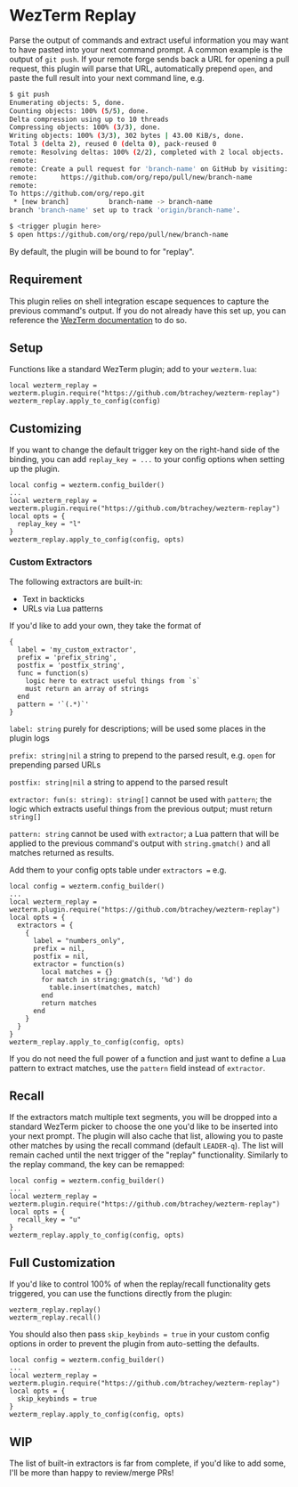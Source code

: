 # WezTerm Replay
Parse the output of commands and extract useful information you may want to have
pasted into your next command prompt. A common example is the output of
`git push`. If your remote forge sends back a URL for opening a pull request,
this plugin will parse that URL, automatically prepend `open`, and paste the
full result into your next command line, e.g. 
``` bash
$ git push
Enumerating objects: 5, done.
Counting objects: 100% (5/5), done.
Delta compression using up to 10 threads
Compressing objects: 100% (3/3), done.
Writing objects: 100% (3/3), 302 bytes | 43.00 KiB/s, done.
Total 3 (delta 2), reused 0 (delta 0), pack-reused 0
remote: Resolving deltas: 100% (2/2), completed with 2 local objects.
remote:
remote: Create a pull request for 'branch-name' on GitHub by visiting:
remote:      https://github.com/org/repo/pull/new/branch-name
remote:
To https://github.com/org/repo.git
 * [new branch]          branch-name -> branch-name
branch 'branch-name' set up to track 'origin/branch-name'.

$ <trigger plugin here>
$ open https://github.com/org/repo/pull/new/branch-name
```

By default, the plugin will be bound to <LEADER-r> for "replay".

## Requirement
This plugin relies on shell integration escape sequences to capture the previous
command's output. If you do not already have this set up, you can reference the
[WezTerm documentation](https://wezterm.org/shell-integration.html) to do so.

## Setup
Functions like a standard WezTerm plugin; add to your `wezterm.lua`:
```
local wezterm_replay = wezterm.plugin.require("https://github.com/btrachey/wezterm-replay")
wezterm_replay.apply_to_config(config)
```
## Customizing 
If you want to change the default trigger key on the right-hand side of the 
binding, you can add `replay_key = ...` to your config options when setting up
the plugin.
```
local config = wezterm.config_builder()
...
local wezterm_replay = wezterm.plugin.require("https://github.com/btrachey/wezterm-replay")
local opts = {
  replay_key = "l"
}
wezterm_replay.apply_to_config(config, opts)
```
### Custom Extractors
The following extractors are built-in:
* Text in backticks
* URLs via Lua patterns

If you'd like to add your own, they take the format of
```
{
  label = 'my_custom_extractor',
  prefix = 'prefix_string',
  postfix = 'postfix_string',
  func = function(s)
    logic here to extract useful things from `s`
    must return an array of strings
  end
  pattern = '`(.*)`'
}
```
`label: string` purely for descriptions; will be used some places in the plugin logs

`prefix: string|nil` a string to prepend to the parsed result, e.g. `open` for
prepending parsed URLs

`postfix: string|nil` a string to append to the parsed result

`extractor: fun(s: string): string[]` cannot be used with `pattern`; the logic
which extracts useful things from the previous output; must return `string[]`

`pattern: string` cannot be used with `extractor`; a Lua pattern that will be
applied to the previous command's output with `string.gmatch()` and all matches
returned as results.

Add them to your config opts table under `extractors =` e.g.
```
local config = wezterm.config_builder()
...
local wezterm_replay = wezterm.plugin.require("https://github.com/btrachey/wezterm-replay")
local opts = {
  extractors = {
    {
      label = "numbers_only",
      prefix = nil,
      postfix = nil,
      extractor = function(s)
        local matches = {}
        for match in string:gmatch(s, '%d') do
          table.insert(matches, match)
        end
        return matches
      end
    }
  }
}
wezterm_replay.apply_to_config(config, opts)
```
If you do not need the full power of a function and just want to define a Lua
pattern to extract matches, use the `pattern` field instead of `extractor`.

## Recall
If the extractors match multiple text segments, you will be dropped into a
standard WezTerm picker to choose the one you'd like to be inserted into your
next prompt. The plugin will also cache that list, allowing you to paste other
matches by using the recall command (default `LEADER-q`). The list will remain
cached until the next trigger of the "replay" functionality. Similarly to the
replay command, the key can be remapped:
```
local config = wezterm.config_builder()
...
local wezterm_replay = wezterm.plugin.require("https://github.com/btrachey/wezterm-replay")
local opts = {
  recall_key = "u"
}
wezterm_replay.apply_to_config(config, opts)
```

## Full Customization
If you'd like to control 100% of when the replay/recall functionality gets
triggered, you can use the functions directly from the plugin:
```
wezterm_replay.replay()
wezterm_replay.recall()
```
You should also then pass `skip_keybinds = true` in your custom config options in
order to prevent the plugin from auto-setting the defaults.
```
local config = wezterm.config_builder()
...
local wezterm_replay = wezterm.plugin.require("https://github.com/btrachey/wezterm-replay")
local opts = {
  skip_keybinds = true
}
wezterm_replay.apply_to_config(config, opts)
```

## WIP
The list of built-in extractors is far from complete, if you'd like to add some,
I'll be more than happy to review/merge PRs!
